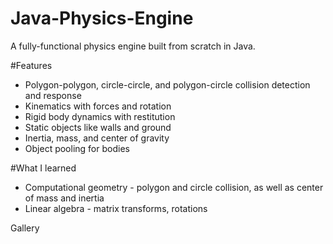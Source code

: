 # Java-Physics-Engine
A fully-functional physics engine built from scratch in Java.

#Features
- Polygon-polygon, circle-circle, and polygon-circle collision detection and response
- Kinematics with forces and rotation
- Rigid body dynamics with restitution
- Static objects like walls and ground
- Inertia, mass, and center of gravity
- Object pooling for bodies

#What I learned
- Computational geometry - polygon and circle collision, as well as center of mass and inertia
- Linear algebra - matrix transforms, rotations

Gallery
